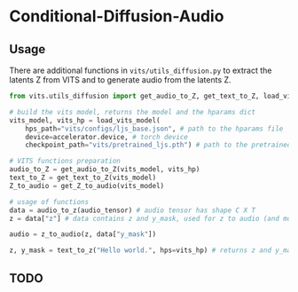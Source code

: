 # Conditional-Diffusion-Audio

## Usage
There are additional functions in `vits/utils_diffusion.py` to extract the latents Z from VITS and to generate audio from the latents Z.

```python	
from vits.utils_diffusion import get_audio_to_Z, get_text_to_Z, load_vits_model, get_Z_to_audio

# build the vits model, returns the model and the hparams dict
vits_model, vits_hp = load_vits_model(
    hps_path="vits/configs/ljs_base.json", # path to the hparams file
    device=accelerator.device, # torch device
    checkpoint_path="vits/pretrained_ljs.pth") # path to the pretrained model

# VITS functions preparation
audio_to_Z = get_audio_to_Z(vits_model, vits_hp)
text_to_Z = get_text_to_Z(vits_model)
Z_to_audio = get_Z_to_audio(vits_model)

# usage of functions
data = audio_to_z(audio_tensor) # audio tensor has shape C X T
z = data["z"] # data contains z and y_mask, used for z to audio (and more)

audio = z_to_audio(z, data["y_mask"])

z, y_mask = text_to_z("Hello world.", hps=vits_hp) # returns z and y_mask directly

```

## TODO

